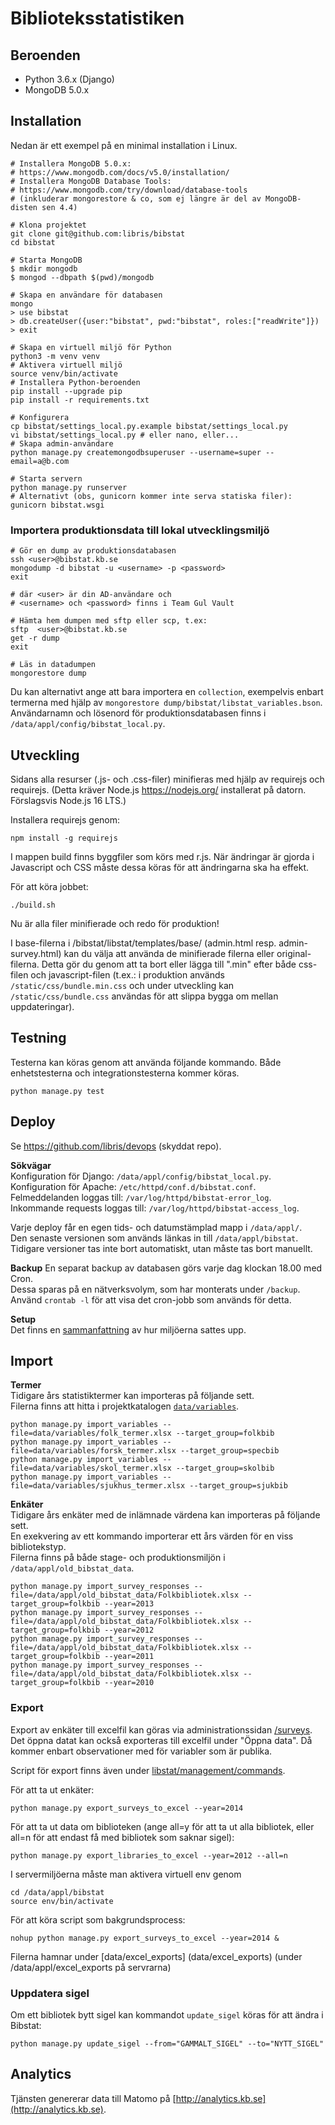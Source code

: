 # Biblioteksstatistiken

## Beroenden

* Python 3.6.x (Django)
* MongoDB 5.0.x

## Installation

Nedan är ett exempel på en minimal installation i Linux.  

	# Installera MongoDB 5.0.x:
    # https://www.mongodb.com/docs/v5.0/installation/
    # Installera MongoDB Database Tools:
    # https://www.mongodb.com/try/download/database-tools
    # (inkluderar mongorestore & co, som ej längre är del av MongoDB-disten sen 4.4)

	# Klona projektet
	git clone git@github.com:libris/bibstat
	cd bibstat

	# Starta MongoDB
	$ mkdir mongodb
	$ mongod --dbpath $(pwd)/mongodb

	# Skapa en användare för databasen
	mongo
	> use bibstat
	> db.createUser({user:"bibstat", pwd:"bibstat", roles:["readWrite"]})
	> exit

	# Skapa en virtuell miljö för Python
    python3 -m venv venv
    # Aktivera virtuell miljö
    source venv/bin/activate
    # Installera Python-beroenden
    pip install --upgrade pip
    pip install -r requirements.txt

	# Konfigurera
	cp bibstat/settings_local.py.example bibstat/settings_local.py
    vi bibstat/settings_local.py # eller nano, eller...
    # Skapa admin-användare
	python manage.py createmongodbsuperuser --username=super --email=a@b.com

	# Starta servern
	python manage.py runserver
    # Alternativt (obs, gunicorn kommer inte serva statiska filer):
    gunicorn bibstat.wsgi

### Importera produktionsdata till lokal utvecklingsmiljö

    # Gör en dump av produktionsdatabasen
    ssh <user>@bibstat.kb.se
    mongodump -d bibstat -u <username> -p <password>
    exit
    
    # där <user> är din AD-användare och
    # <username> och <password> finns i Team Gul Vault

    # Hämta hem dumpen med sftp eller scp, t.ex:
    sftp  <user>@bibstat.kb.se
    get -r dump
    exit

    # Läs in datadumpen
    mongorestore dump

Du kan alternativt ange att bara importera en `collection`, exempelvis enbart termerna med hjälp av
`mongorestore dump/bibstat/libstat_variables.bson`. Användarnamn och lösenord för produktionsdatabasen
finns i `/data/appl/config/bibstat_local.py`.

## Utveckling

Sidans alla resurser (.js- och .css-filer) minifieras med hjälp av requirejs och requirejs.
(Detta kräver Node.js https://nodejs.org/ installerat på datorn. Förslagsvis Node.js 16 LTS.)

Installera requirejs genom:

    npm install -g requirejs

I mappen build finns byggfiler som körs med r.js. När ändringar är gjorda i Javascript och CSS måste dessa köras för att ändringarna ska ha effekt.

För att köra jobbet:

    ./build.sh

Nu är alla filer minifierade och redo för produktion!

I base-filerna i /bibstat/libstat/templates/base/ (admin.html resp. admin-survey.html) kan du välja att använda de
minifierade filerna eller original-filerna. 
Detta gör du genom att ta bort eller lägga till ".min" efter både css-filen och javascript-filen
(t.ex.: i produktion används `/static/css/bundle.min.css` och under utveckling kan `/static/css/bundle.css` användas
för att slippa bygga om mellan uppdateringar).


## Testning

Testerna kan köras genom att använda följande kommando.
Både enhetstesterna och integrationstesterna kommer köras.

	python manage.py test

## Deploy

Se https://github.com/libris/devops (skyddat repo).

**Sökvägar**  
Konfiguration för Django: `/data/appl/config/bibstat_local.py`.  
Konfiguration för Apache: `/etc/httpd/conf.d/bibstat.conf`.  
Felmeddelanden loggas till: `/var/log/httpd/bibstat-error_log`.  
Inkommande requests loggas till: `/var/log/httpd/bibstat-access_log`.

Varje deploy får en egen tids- och datumstämplad mapp i `/data/appl/`.  
Den senaste versionen som används länkas in till `/data/appl/bibstat`.  
Tidigare versioner tas inte bort automatiskt, utan måste tas bort manuellt.

**Backup**
En separat backup av databasen görs varje dag klockan 18.00 med Cron.  
Dessa sparas på en nätverksvolym, som har monterats under `/backup`.  
Använd `crontab -l` för att visa det cron-jobb som används för detta.

**Setup**  
Det finns en [sammanfattning](docs/servers.md) av hur miljöerna sattes upp.

## Import

**Termer**  
Tidigare års statistiktermer kan importeras på följande sett.  
Filerna finns att hitta i projektkatalogen [`data/variables`](data/variables).

	python manage.py import_variables --file=data/variables/folk_termer.xlsx --target_group=folkbib	
	python manage.py import_variables --file=data/variables/forsk_termer.xlsx --target_group=specbib
	python manage.py import_variables --file=data/variables/skol_termer.xlsx --target_group=skolbib
	python manage.py import_variables --file=data/variables/sjukhus_termer.xlsx --target_group=sjukbib

**Enkäter**  
Tidigare års enkäter med de inlämnade värdena kan importeras på följande sett.  
En exekvering av ett kommando importerar ett års värden för en viss bibliotekstyp.  
Filerna finns på både stage- och produktionsmiljön i `/data/appl/old_bibstat_data`.

	python manage.py import_survey_responses --file=/data/appl/old_bibstat_data/Folkbibliotek.xlsx --target_group=folkbib --year=2013
	python manage.py import_survey_responses --file=/data/appl/old_bibstat_data/Folkbibliotek.xlsx --target_group=folkbib --year=2012
	python manage.py import_survey_responses --file=/data/appl/old_bibstat_data/Folkbibliotek.xlsx --target_group=folkbib --year=2011
	python manage.py import_survey_responses --file=/data/appl/old_bibstat_data/Folkbibliotek.xlsx --target_group=folkbib --year=2010

### Export
Export av enkäter till excelfil kan göras via administrationssidan [/surveys](https://bibstat.kb.se/surveys). Det öppna datat kan också exporteras till excelfil under "Öppna data". Då kommer enbart observationer med för variabler som är publika.

Script för export finns även under [libstat/management/commands]([libstat/management/commands).

För att ta ut enkäter:

	python manage.py export_surveys_to_excel --year=2014

För att ta ut data om biblioteken (ange all=y för att ta ut alla bibliotek, eller all=n för att endast få med bibliotek som saknar sigel):

	python manage.py export_libraries_to_excel --year=2012 --all=n
	
I servermiljöerna måste man aktivera virtuell env genom 
    
    cd /data/appl/bibstat
    source env/bin/activate
    
För att köra script som bakgrundsprocess:
    
    nohup python manage.py export_surveys_to_excel --year=2014 &
	
Filerna hamnar under [data/excel_exports] (data/excel_exports) (under /data/appl/excel_exports på servrarna)

### Uppdatera sigel

Om ett bibliotek bytt sigel kan kommandot `update_sigel` köras för att ändra i Bibstat:

    python manage.py update_sigel --from="GAMMALT_SIGEL" --to="NYTT_SIGEL"

## Analytics

Tjänsten genererar data till Matomo på [http://analytics.kb.se](http://analytics.kb.se).

